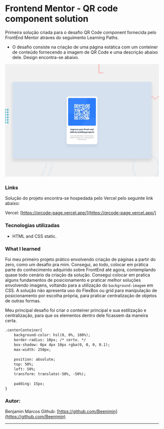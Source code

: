 # Frontend Mentor - QR code component solution

Primeira solução criada para o desafio QR Code component fornecida pelo FrontEnd Mentor atraves do seguimento Learning Paths.
- O desafio consiste na criação de uma página estática com um conteiner de conteúdo fornecendo a imagem de QR Code e uma descrição abaixo dele. Design encontra-se abaixo.

![design page QR COde componente](./preview.jpg)

### Links
Solução do projeto encontra-se hospedada pelo Vercel pelo seguinte link abaixo:

Vercel: [https://qrcode-page.vercel.app/](https://qrcode-page.vercel.app/)

### Tecnologias utilizadas

- HTML and CSS static.

### What I learned

Foi meu primeiro projeto prático envolvendo criação de páginas a partir do zero, como um desafio pra mim. Consegui, ao todo, colocar em prática parte do conhecimento adquirido sobre FrontEnd até agora, contemplando quase todo cenário da criação da solução.
Consegui colocar em pratica alguns fundamentos de posicionamento e praticar melhor soluções envolvendo imagens, voltando para a utilização do `background-imagem` em CSS.
A solução não apresenta uso do FlexBox ou grid para manipulação de posicionamento por escolha própria, para praticar centralização de objetos de outras formas.

Meu principal desafio foi criar o conteiner principal e sua estilização e centralização, para que os elementos dentro dele ficassem da maneira certa.

```CSS:
.centerConteiner{
    background-color: hsl(0, 0%, 100%);
    border-radius: 10px; /* certo. */
    box-shadow: 0px 4px 10px rgba(0, 0, 0, 0.1);
    max-width: 250px;

    position: absolute;
    top: 50%;
    left: 50%;
    transform: translate(-50%, -50%);

    padding: 15px;
}
```

### Autor:
Benjamin Marcos
Github: [https://github.com/Beenjmin](https://github.com/Beenjmin)

---
